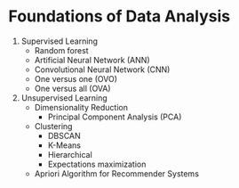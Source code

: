 # Foundations of Data Analysis

1. Supervised Learning
   * Random forest
   * Artificial Neural Network (ANN)
   * Convolutional Neural Network (CNN)
   * One versus one (OVO)
   * One versus all (OVA)
3. Unsupervised Learning
   * Dimensionality Reduction
      * Principal Component Analysis (PCA)
   * Clustering
      * DBSCAN
      * K-Means
      * Hierarchical
      * Expectations maximization
   * Apriori Algorithm for Recommender Systems
